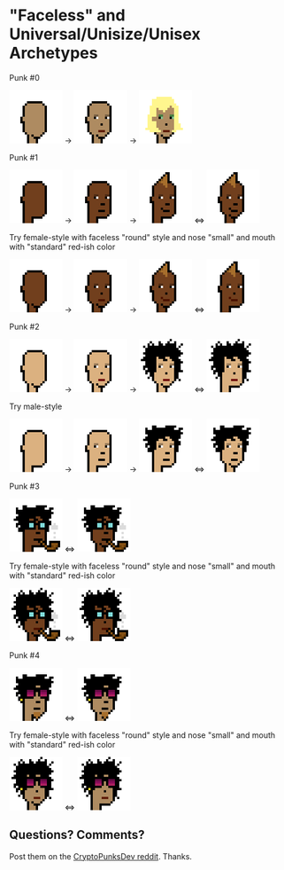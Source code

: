 # "Faceless" and Universal/Unisize/Unisex Archetypes



Punk #0

![](i/faceless0a1@4x.png) ->
![](i/faceless0a2@4x.png) ->
![](i/faceless0@4x.png)

Punk #1

![](i/faceless1a1@4x.png) ->
![](i/faceless1a2@4x.png) ->
![](i/faceless1@4x.png)   <=>
![](i/faceless1(ii)@4x.png)


Try female-style with faceless "round" style and nose "small"
and mouth with "standard" red-ish color

![](i/faceless1b1@4x.png) ->
![](i/faceless1b2@4x.png) ->
![](i/faceless1b@4x.png)  <=>
![](i/faceless1b(ii)@4x.png)



Punk #2

![](i/faceless2a1@4x.png) ->
![](i/faceless2a2@4x.png) ->
![](i/faceless2@4x.png)  <=>
![](i/faceless2(ii)@4x.png)


Try male-style

![](i/faceless2b1@4x.png) ->
![](i/faceless2b2@4x.png) ->
![](i/faceless2b@4x.png) <=>
![](i/faceless2b(ii)@4x.png)



Punk #3

![](i/faceless3@4x.png)  <=>
![](i/faceless3(ii)@4x.png)

Try female-style with faceless "round" style and nose "small"
and mouth with "standard" red-ish color

![](i/faceless3a@4x.png) <=>
![](i/faceless3a(ii)@4x.png)




Punk #4

![](i/faceless4@4x.png) <=>
![](i/faceless4(ii)@4x.png)



Try female-style with faceless "round" style and nose "small"
and mouth with "standard" red-ish color

![](i/faceless4a@4x.png) <=>
![](i/faceless4a(ii)@4x.png)





## Questions? Comments?

Post them on the [CryptoPunksDev reddit](https://old.reddit.com/r/CryptoPunksDev). Thanks.
